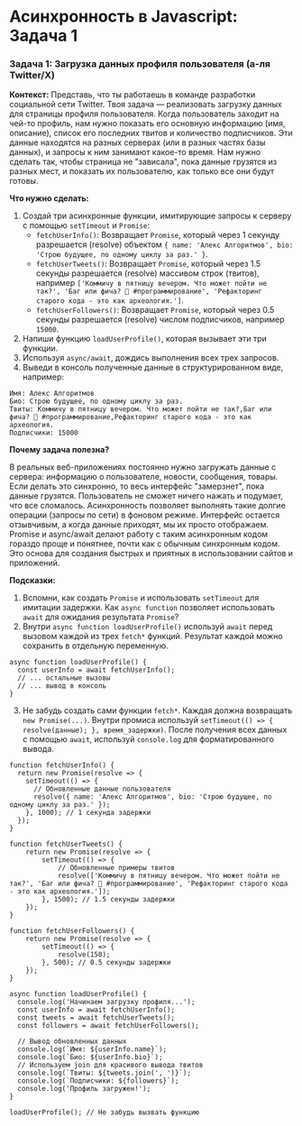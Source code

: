 # Асинхронность в Javascript: Задача 1

### **Задача 1: Загрузка данных профиля пользователя (а-ля Twitter/X)**

**Контекст:** Представь, что ты работаешь в команде разработки социальной сети Twitter. Твоя задача — реализовать загрузку данных для страницы профиля пользователя. Когда пользователь заходит на чей-то профиль, нам нужно показать его основную информацию (имя, описание), список его последних твитов и количество подписчиков. Эти данные находятся на разных серверах (или в разных частях базы данных), и запросы к ним занимают какое-то время. Нам нужно сделать так, чтобы страница не "зависала", пока данные грузятся из разных мест, и показать их пользователю, как только все они будут готовы.

**Что нужно сделать:**

1. Создай три асинхронные функции, имитирующие запросы к серверу с помощью `setTimeout` и `Promise`:
    - `fetchUserInfo()`: Возвращает `Promise`, который через 1 секунду разрешается (resolve) объектом `{ name: 'Алекс Алгоритмов', bio: 'Строю будущее, по одному циклу за раз.' }`.
    - `fetchUserTweets()`: Возвращает `Promise`, который через 1.5 секунды разрешается (resolve) массивом строк (твитов), например `['Коммичу в пятницу вечером. Что может пойти не так?', 'Баг или фича? 🤔 #программирование', 'Рефакторинг старого кода - это как археология.']`.
    - `fetchUserFollowers()`: Возвращает `Promise`, который через 0.5 секунды разрешается (resolve) числом подписчиков, например `15000`.
2. Напиши функцию `loadUserProfile()`, которая вызывает эти три функции.
3. Используя `async/await`, дождись выполнения всех трех запросов.
4. Выведи в консоль полученные данные в структурированном виде, например:
    
```
Имя: Алекс Алгоритмов
Био: Строю будущее, по одному циклу за раз.
Твиты: Коммичу в пятницу вечером. Что может пойти не так?,Баг или фича? 🤔 #программирование,Рефакторинг старого кода - это как археология.
Подписчики: 15000
```
    

**Почему задача полезна?**

В реальных веб-приложениях постоянно нужно загружать данные с сервера: информацию о пользователе, новости, сообщения, товары. Если делать это синхронно, то весь интерфейс "замерзнет", пока данные грузятся. Пользователь не сможет ничего нажать и подумает, что все сломалось. Асинхронность позволяет выполнять такие долгие операции (запросы по сети) в фоновом режиме. Интерфейс остается отзывчивым, а когда данные приходят, мы их просто отображаем. Promise и async/await делают работу с таким асинхронным кодом гораздо проще и понятнее, почти как с обычным синхронным кодом. Это основа для создания быстрых и приятных в использовании сайтов и приложений.

**Подсказки:**

1. Вспомни, как создать `Promise` и использовать `setTimeout` для имитации задержки. Как `async function` позволяет использовать `await` для ожидания результата `Promise`?
2. Внутри `async function loadUserProfile()` используй `await` перед вызовом каждой из трех `fetch*` функций. Результат каждой можно сохранить в отдельную переменную.
    
```
async function loadUserProfile() {
  const userInfo = await fetchUserInfo();
  // ... остальные вызовы
  // ... вывод в консоль
}
```
    
3. Не забудь создать сами функции `fetch*`. Каждая должна возвращать `new Promise(...)`. Внутри промиса используй `setTimeout(() => { resolve(данные); }, время_задержки)`. После получения всех данных с помощью `await`, используй `console.log` для форматированного вывода.
    
```
function fetchUserInfo() {
  return new Promise(resolve => {
    setTimeout(() => {
      // Обновленные данные пользователя
      resolve({ name: 'Алекс Алгоритмов', bio: 'Строю будущее, по одному циклу за раз.' });
    }, 1000); // 1 секунда задержки
  });
}

function fetchUserTweets() {
    return new Promise(resolve => {
        setTimeout(() => {
            // Обновленные примеры твитов
            resolve(['Коммичу в пятницу вечером. Что может пойти не так?', 'Баг или фича? 🤔 #программирование', 'Рефакторинг старого кода - это как археология.']);
        }, 1500); // 1.5 секунды задержки
    });
}

function fetchUserFollowers() {
    return new Promise(resolve => {
        setTimeout(() => {
            resolve(150);
        }, 500); // 0.5 секунды задержки
    });
}

async function loadUserProfile() {
  console.log('Начинаем загрузку профиля...');
  const userInfo = await fetchUserInfo();
  const tweets = await fetchUserTweets();
  const followers = await fetchUserFollowers();

  // Вывод обновленных данных
  console.log(`Имя: ${userInfo.name}`);
  console.log(`Био: ${userInfo.bio}`);
  // Используем join для красивого вывода твитов
  console.log(`Твиты: ${tweets.join(', ')}`);
  console.log(`Подписчики: ${followers}`);
  console.log('Профиль загружен!');
}

loadUserProfile(); // Не забудь вызвать функцию
```

